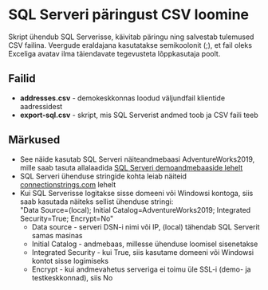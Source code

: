 # SQL Serveri päringust CSV loomine

Skript ühendub SQL Serverisse, käivitab päringu ning salvestab tulemused CSV failina. Veergude eraldajana kasutatakse semikoolonit (;), et fail oleks Exceliga avatav ilma täiendavate tegevusteta lõppkasutaja poolt.

## Failid

- **addresses.csv** - demokeskkonnas loodud väljundfail klientide aadressidest
- **export-sql.csv** - skript, mis SQL Serverist andmed toob ja CSV faili teeb

## Märkused

- See näide kasutab SQL Serveri näiteandmebaasi AdventureWorks2019, mille saab tasuta allalaadida [SQL Serveri demoandmebaaside lehelt](https://learn.microsoft.com/en-us/sql/samples/adventureworks-install-configure)
- SQL Serveri ühenduse stringide kohta leiab näiteid [connectionstrings.com](https://www.connectionstrings.com/) lehelt
- Kui SQL Serverisse logitakse sisse domeeni või Windowsi kontoga, siis saab kasutada näiteks sellist ühenduse stringi:  
  "Data Source=(local); Initial Catalog=AdventureWorks2019; Integrated Security=True; Encrypt=No"
    - Data source - serveri DSN-i nimi või IP, (local) tähendab SQL Serverit samas masinas
    - Initial Catalog - andmebaas, millesse ühenduse loomisel sisenetakse
    - Integrated Security - kui True, siis kasutame domeeni või Windowsi kontot sisse logimiseks
    - Encrypt - kui andmevahetus serveriga ei toimu üle SSL-i (demo- ja testkeskkonnad), siis No